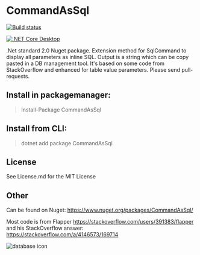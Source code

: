 # CommandAsSql 
[![Build status](https://ci.appveyor.com/api/projects/status/box9pmdwhj2srcoa?svg=true)](https://ci.appveyor.com/project/jphellemons/commandassql)

[![.NET Core Desktop](https://github.com/jphellemons/CommandAsSql/actions/workflows/dotnet-desktop.yml/badge.svg)](https://github.com/jphellemons/CommandAsSql/actions/workflows/dotnet-desktop.yml)

.Net standard 2.0 Nuget package. Extension method for SqlCommand to display all parameters as inline SQL. Output is a string which can be copy pasted in a DB management tool.
It's based on some code from StackOverflow and enhanced for table value parameters.
Please send pull-requests.

## Install in packagemanager:

> Install-Package CommandAsSql

## Install from CLI:

> dotnet add package CommandAsSql

## License

See License.md for the MIT License

## Other

Can be found on Nuget: https://www.nuget.org/packages/CommandAsSql/

Most code is from Flapper https://stackoverflow.com/users/391383/flapper
and his StackOverflow answer: https://stackoverflow.com/a/4146573/169714

![database icon](https://png.icons8.com/win8/1600/107C10/database)
